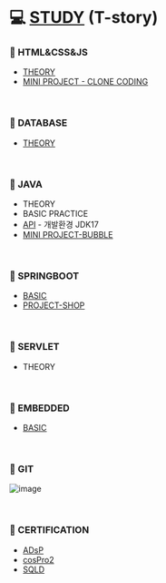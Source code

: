# 💻 [STUDY](https://dailylifethatsnormal.tistory.com/) (T-story)


### 📄 HTML&CSS&JS
* [THEORY](HTML_CSS_JS)
* [MINI PROJECT - CLONE CODING](https://github.com/silverywaves/IT_ACADEMY/tree/a43592d723371f269322d3ff4cac8d41ef734481/HTML_CSS_JS/PROJECTS_CLON)

<br>

### 📄 DATABASE
* [THEORY](DATABASE)

<br>

### 📄 JAVA
* THEORY
* BASIC PRACTICE
* [API](https://docs.oracle.com/en/java/javase/17/docs/api/index.html)  - 개발환경 JDK17
* [MINI PROJECT-BUBBLE](https://github.com/silverywaves/MINIPROJECT.git)

<br>

### 📄 SPRINGBOOT
* [BASIC](https://github.com/silverywaves/IT_SPRINGBOOT.git)
* [PROJECT-SHOP](https://github.com/silverywaves/SpringBoot_Project.git)

<br>

### 📄 SERVLET
* THEORY

<br>

### 📄 EMBEDDED
* [BASIC](https://github.com/silverywaves/EMBEDDED.git)

<br>

### 📄 GIT
![image](https://github.com/silverywaves/IT_ACADEMY/assets/155939946/341bca30-675f-461f-a4ad-9f2286fc7c63)

<br>

### 📄 CERTIFICATION
* [ADsP](ADsP)
* [cosPro2](https://dailylifethatsnormal.tistory.com/category/CERTIFICATION/cosPro)
* [SQLD](SQLD)
